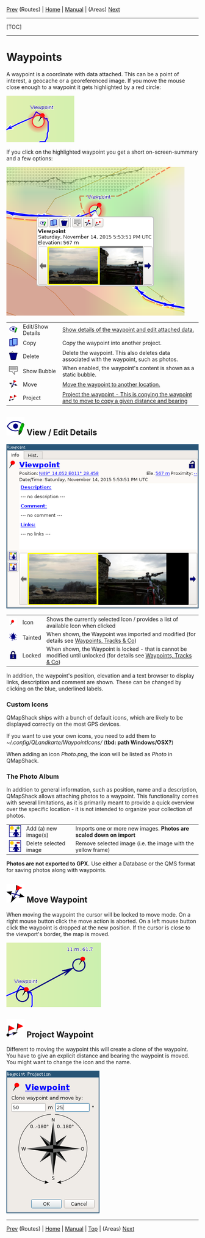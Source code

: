 [Prev](DocGisItemsRte) (Routes) | [Home](Home) | [Manual](DocMain) | (Areas) [Next](DocGisItemsArea)
- - -
[TOC]
- - -

# Waypoints

A waypoint is a coordinate with data attached. This can be a point of interest, a geocache or a georeferenced image. If you move the mouse close enough to a waypoint it gets highlighted by a red circle:

![Waypoint Highlight](images/DocGisItemsWpt/WptHighlight.png)

If you click on the highlighted waypoint you get a short on-screen-summary and a few options:

![WptBubble.png](images/DocGisItemsWpt/WptBubble.png)


|   |   |   |
|---|---|---|
| ![Edit/Details](images/DocGisItemsWpt/EditDetails.png) | Edit/Show Details | [Show details of the waypoint and edit attached data.](#view-edit-details)   |
| ![Copy](images/DocGisItemsWpt/Copy.png)                | Copy              | Copy the waypoint into another project. |
| ![Delete](images/DocGisItemsWpt/DeleteOne.png)         | Delete            | Delete the waypoint. This also deletes data associated with the waypoint, such as photos. |
| ![Show Bubble](images/DocGisItemsWpt/Bubble.png)       | Show Bubble       | When enabled, the waypoint's content is shown as a static bubble. |
| ![Move](images/DocGisItemsWpt/WptMove.png)             | Move              | [Move the waypoint to another location.](#move-waypoint) |
| ![Project](images/DocGisItemsWpt/WptProj.png)          | Project           | [Project the waypoint - This is copying the waypoint and to move to copy a given distance and bearing](#project-waypoint) |


## ![EditDetails](images/DocGisItemsWpt/EditDetails.png) View / Edit Details

![Waypoint Details](images/DocGisItemsWpt/WptDetails.png)

|   |   |   |
|---|---|---|
| ![Icon](images/DocGisItemsWpt/PinRed.png)     | Icon    | Shows the currently selected Icon / provides a list of available Icon when clicked |
| ![Tainted](images/DocGisItemsWpt/Tainted.png) | Tainted | When shown, the Waypoint was imported and modified (for details see [Waypoints, Tracks & Co](DocGisItems)) |
| ![Lock](images/DocGisItemsWpt/Lock.png)       | Locked  | When shown, the Waypoint is locked - that is cannot be modified until unlocked (for details see [Waypoints, Tracks & Co](DocGisItems)) |

In addition, the waypoint's position, elevation and a text browser to display links, description and comment are shown.
These can be changed by clicking on the blue, underlined labels.

### Custom Icons
QMapShack ships with a bunch of default icons, which are likely to be displayed correctly on the most GPS devices.

If you want to use your own icons, you need to add them to *~/.config/QLandkarte/WaypointIcons/* (**tbd: path Windows/OSX?**)

When adding an icon *Photo.png*, the icon will be listed as *Photo* in QMapShack.

### The Photo Album

In addition to general information, such as position, name and a description, QMapShack allows attaching photos to a waypoint.
This functionality comes with several limitations, as it is primarily meant to provide a quick overview over the specific location - it is not intended to organize your collection of photos.

|   |   |   |
|---|---|---|
| ![Add Image](images/DocGisItemsWpt/AddImage.png) | Add (a) new image(s)  | Imports one or more new images. **Photos are scaled down on import** |
| ![Del Image](images/DocGisItemsWpt/DelImage.png) | Delete selected image | Remove selected image (i.e. the image with the yellow frame) |

**Photos are not exported to GPX.** Use either a Database or the QMS format for saving photos along with waypoints.

## ![WptMove](images/DocGisItemsWpt/WptMove.png) Move Waypoint

When moving the waypoint the cursor will be locked to move mode. On a right mouse button click the move action is aborted. On a left mouse button click the waypoint is dropped at the new position. If the cursor is close to the viewport's border, the map is moved. 

![Move Waypoint](images/DocGisItemsWpt/Move.png)


## ![WptProj](images/DocGisItemsWpt/WptProj.png) Project Waypoint

Different to moving the waypoint this will create a clone of the waypoint. You have to give an explicit distance and bearing the waypoint is moved. You might want to change the icon and the name.

![Project Waypoint](images/DocGisItemsWpt/Projection.png)

- - -
[Prev](DocGisItemsRte) (Routes) | [Home](Home) | [Manual](DocMain) | [Top](#) | (Areas) [Next](DocGisItemsArea)
